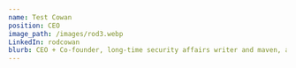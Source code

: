 ```yaml
---
name: Test Cowan
position: CEO
image_path: /images/rod3.webp
LinkedIn: rodcowan
blurb: CEO + Co-founder, long-time security affairs writer and maven, advising globally on security and media, policy, and communication.
---
```

